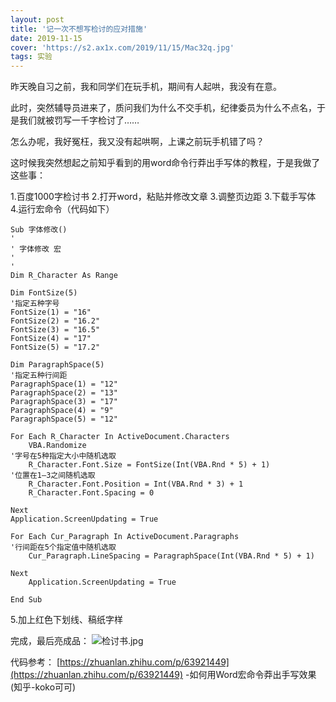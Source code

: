 ```yaml
---
layout: post
title: '记一次不想写检讨的应对措施'
date: 2019-11-15
cover: 'https://s2.ax1x.com/2019/11/15/Mac32q.jpg'
tags: 实验
---
```


昨天晚自习之前，我和同学们在玩手机，期间有人起哄，我没有在意。

此时，突然辅导员进来了，质问我们为什么不交手机，纪律委员为什么不点名，于是我们就被罚写一千字检讨了……

怎么办呢，我好冤枉，我又没有起哄啊，上课之前玩手机错了吗？

这时候我突然想起之前知乎看到的用word命令行莽出手写体的教程，于是我做了这些事：

1.百度1000字检讨书
2.打开word，粘贴并修改文章
3.调整页边距
3.下载手写体
4.运行宏命令（代码如下）
```
Sub 字体修改()
'
' 字体修改 宏
'
'
Dim R_Character As Range

Dim FontSize(5)
'指定五种字号
FontSize(1) = "16"
FontSize(2) = "16.2"
FontSize(3) = "16.5"
FontSize(4) = "17"
FontSize(5) = "17.2"

Dim ParagraphSpace(5)
'指定五种行间距
ParagraphSpace(1) = "12"
ParagraphSpace(2) = "13"
ParagraphSpace(3) = "17"
ParagraphSpace(4) = "9"
ParagraphSpace(5) = "12"

For Each R_Character In ActiveDocument.Characters
    VBA.Randomize
'字号在5种指定大小中随机选取
    R_Character.Font.Size = FontSize(Int(VBA.Rnd * 5) + 1)
'位置在1—3之间随机选取
    R_Character.Font.Position = Int(VBA.Rnd * 3) + 1
    R_Character.Font.Spacing = 0

Next
Application.ScreenUpdating = True

For Each Cur_Paragraph In ActiveDocument.Paragraphs
'行间距在5个指定值中随机选取
    Cur_Paragraph.LineSpacing = ParagraphSpace(Int(VBA.Rnd * 5) + 1)
    
Next
    Application.ScreenUpdating = True
    
End Sub
```
5.加上红色下划线、稿纸字样

完成，最后亮成品：
![检讨书.jpg](https://s2.ax1x.com/2019/11/15/Mac32q.jpg)

代码参考：
[https://zhuanlan.zhihu.com/p/63921449](https://zhuanlan.zhihu.com/p/63921449) -如何用Word宏命令莽出手写效果(知乎-koko可可)
